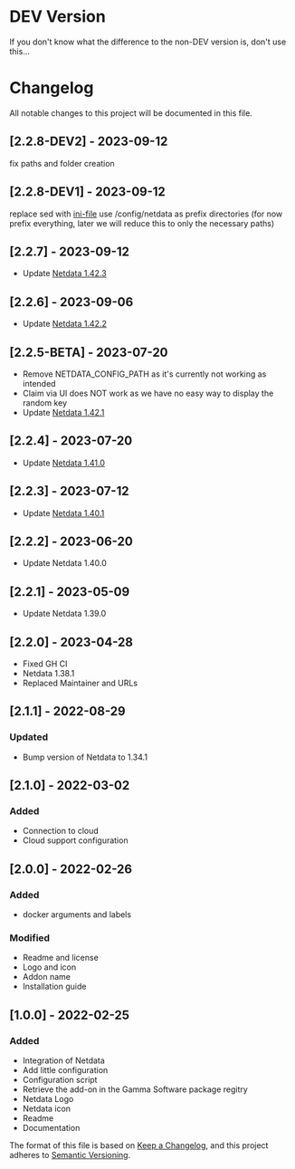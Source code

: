 # DEV Version
If you don't know what the difference to the non-DEV version is, don't use this...

# Changelog
All notable changes to this project will be documented in this file.

## [2.2.8-DEV2] - 2023-09-12
  fix paths and folder creation

## [2.2.8-DEV1] - 2023-09-12
  replace sed with  [ini-file](https://github.com/bitnami/ini-file)
  use /config/netdata as prefix directories (for now prefix everything, later we will reduce this to only the necessary paths)

## [2.2.7] - 2023-09-12

- Update [Netdata 1.42.3](https://github.com/netdata/netdata/releases/tag/v1.42.3)

## [2.2.6] - 2023-09-06

- Update [Netdata 1.42.2](https://github.com/netdata/netdata/releases/tag/v1.42.2)

## [2.2.5-BETA] - 2023-07-20

- Remove NETDATA_CONFIG_PATH as it's currently not working as intended
- Claim via UI does NOT work as we have no easy way to display the random key
- Update [Netdata 1.42.1](https://github.com/netdata/netdata/releases/tag/v1.42.1)

## [2.2.4] - 2023-07-20

- Update [Netdata 1.41.0](https://github.com/netdata/netdata/releases/tag/v1.41.0)

## [2.2.3] - 2023-07-12

- Update [Netdata 1.40.1](https://github.com/netdata/netdata/releases/tag/v1.40.1)

## [2.2.2] - 2023-06-20

- Update Netdata 1.40.0

## [2.2.1] - 2023-05-09

- Update Netdata 1.39.0

## [2.2.0] - 2023-04-28

- Fixed GH CI
- Netdata 1.38.1
- Replaced Maintainer and URLs

## [2.1.1] - 2022-08-29

### Updated

- Bump version of Netdata to 1.34.1

## [2.1.0] - 2022-03-02

### Added

- Connection to cloud
- Cloud support configuration

## [2.0.0] - 2022-02-26

### Added

- docker arguments and labels

### Modified

- Readme and license
- Logo and icon
- Addon name
- Installation guide

## [1.0.0] - 2022-02-25

### Added

- Integration of Netdata
- Add little configuration
- Configuration script
- Retrieve the add-on in the Gamma Software package regitry
- Netdata Logo
- Netdata icon
- Readme
- Documentation


The format of this file is based on [Keep a Changelog](https://keepachangelog.com/en/1.0.0/),
and this project adheres to [Semantic Versioning](https://semver.org/spec/v2.0.0.html).